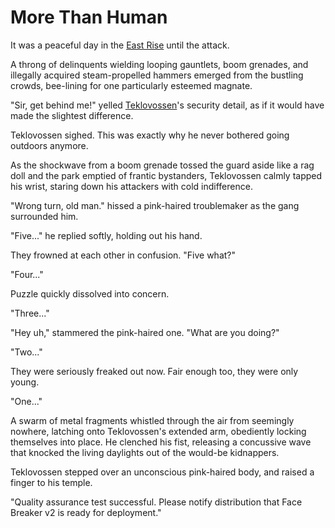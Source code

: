 # More Than Human

It was a peaceful day in the [East Rise](../../regions/rathe/metrix/a-sprawling-metropolis.md#east-rise) until the attack.

A throng of delinquents wielding looping gauntlets, boom grenades, and illegally acquired steam-propelled hammers emerged from the bustling crowds, bee-lining for one particularly esteemed magnate.

"Sir, get behind me!" yelled [Teklovossen](../../heroes-of-rathe/teklovossen-about.md)'s security detail, as if it would have made the slightest difference.

Teklovossen sighed. This was exactly why he never bothered going outdoors anymore.

As the shockwave from a boom grenade tossed the guard aside like a rag doll and the park emptied of frantic bystanders, Teklovossen calmly tapped his wrist, staring down his attackers with cold indifference.

"Wrong turn, old man." hissed a pink-haired troublemaker as the gang surrounded him.

"Five..." he replied softly, holding out his hand.

They frowned at each other in confusion. "Five what?"

"Four..."

Puzzle quickly dissolved into concern.

"Three..."

"Hey uh," stammered the pink-haired one. "What are you doing?"

"Two..."

They were seriously freaked out now. Fair enough too, they were only young.

"One..."

A swarm of metal fragments whistled through the air from seemingly nowhere, latching onto Teklovossen's extended arm, obediently locking themselves into place. He clenched his fist, releasing a concussive wave that knocked the living daylights out of the would-be kidnappers.

Teklovossen stepped over an unconscious pink-haired body, and raised a finger to his temple.

"Quality assurance test successful. Please notify distribution that Face Breaker v2 is ready for deployment."
